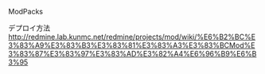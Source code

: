 ModPacks

デプロイ方法
http://redmine.lab.kunmc.net/redmine/projects/mod/wiki/%E6%B2%BC%E3%83%A9%E3%83%B3%E3%83%81%E3%83%A3%E3%83%BCMod%E3%83%87%E3%83%97%E3%83%AD%E3%82%A4%E6%96%B9%E6%B3%95